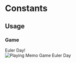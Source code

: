 # Constants


## Usage
### Game
Euler Day! \
![Playing Memo Game Euler Day](https://imgur.com/WjfoaeR.gif)

